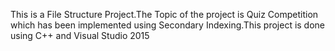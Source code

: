 This is a File Structure Project.The Topic of the project is Quiz Competition which has been implemented using Secondary Indexing.This project is done using C++ and Visual Studio 2015
